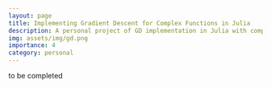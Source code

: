 ```yaml
---
layout: page
title: Implementing Gradient Descent for Complex Functions in Julia
description: A personal project of GD implementation in Julia with comparison to Python implementation.
img: assets/img/gd.png
importance: 4
category: personal
---
```


to be completed
